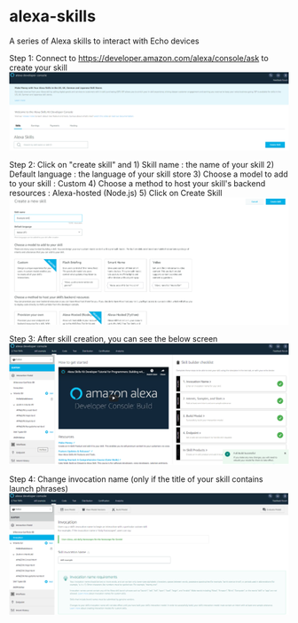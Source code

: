# alexa-skills
A series of Alexa skills to interact with Echo devices

Step 1: Connect to https://developer.amazon.com/alexa/console/ask to create your skill 
![Alt Text](/img/1.png)

Step 2: Click on "create skill" and 
        1) Skill name : the name of your skill
        2) Default language : the language of your skill store
        3) Choose a model to add to your skill : Custom
        4) Choose a method to host your skill's backend resources : Alexa-hosted (Node.js)
        5) Click on Create Skill
![Alt Text](/img/2.png)

Step 3: After skill creation, you can see the below screen
![Alt Text](/img/3.png)


Step 4: Change invocation name (only if the title of your skill contains launch phrases)
![Alt Text](/img/4.png)
